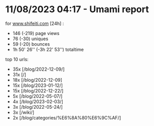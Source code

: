 # 11/08/2023 04:17 - Umami report
for www.shifeiti.com [24h] :

 - 146 (-219) page views
 - 76 (-30) uniques
 - 59 (-20) bounces
 - 1h 50' 26'' (-3h 22' 53'') totaltime


top 10 urls:
 - 35x [/blog/2022-12-09/]
 - 31x [/]
 - 18x [/blog/2022-12-09]
 - 15x [/blog/2023-01-12/]
 - 15x [/blog/2022-12-22/]
 - 5x [/blog/2022-05-07/]
 - 4x [/blog/2023-02-03/]
 - 3x [/blog/2022-05-24/]
 - 3x [/wiki/]
 - 2x [/blog/categories/%E6%8A%80%E6%9C%AF/]


